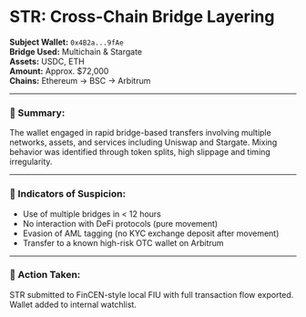 # STR: Cross-Chain Bridge Layering

**Subject Wallet:** `0x4B2a...9fAe`  
**Bridge Used:** Multichain & Stargate  
**Assets:** USDC, ETH  
**Amount:** Approx. $72,000  
**Chains:** Ethereum → BSC → Arbitrum

---

### 🧩 Summary:

The wallet engaged in rapid bridge-based transfers involving multiple networks, assets, and services including Uniswap and Stargate. Mixing behavior was identified through token splits, high slippage and timing irregularity.

---

### 🧪 Indicators of Suspicion:

- Use of multiple bridges in < 12 hours
- No interaction with DeFi protocols (pure movement)
- Evasion of AML tagging (no KYC exchange deposit after movement)
- Transfer to a known high-risk OTC wallet on Arbitrum

---

### 📩 Action Taken:

STR submitted to FinCEN-style local FIU with full transaction flow exported. Wallet added to internal watchlist.
